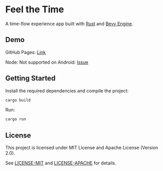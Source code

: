# Feel the Time

A time-flow experience app built with [Rust](https://www.rust-lang.org/) and [Bevy Engine](https://bevyengine.org/).

## Demo

GitHub Pages: [Link](https://sinproject-iwasaki.github.io/bevy_clock/)

Node: Not supported on Android: [Issue](https://github.com/sinproject-iwasaki/bevy_clock/issues/17)

## Getting Started

Install the required dependencies and compile the project:

```sh
cargo build
```

Run:

```sh
cargo run
```

## License

This project is licensed under MIT License and Apache License (Version 2.0).

See [LICENSE-MIT](LICENSE-MIT) and [LICENSE-APACHE](LICENSE-APACHE) for details.
